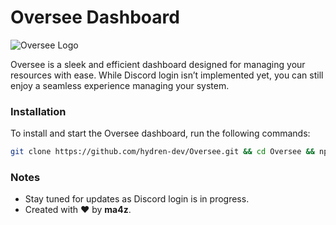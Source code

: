 # Oversee Dashboard

![Oversee Logo](https://raw.githubusercontent.com/hydren-dev/Oversee/refs/heads/main/oversee.webp)

Oversee is a sleek and efficient dashboard designed for managing your resources with ease. While Discord login isn’t implemented yet, you can still enjoy a seamless experience managing your system.

### Installation

To install and start the Oversee dashboard, run the following commands:

```bash
git clone https://github.com/hydren-dev/Oversee.git && cd Oversee && npm install && npm run seed && npm run createUser && node .
```

### Notes

- Stay tuned for updates as Discord login is in progress.
- Created with ❤️ by **ma4z**.
